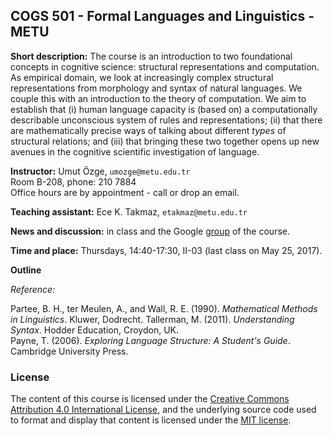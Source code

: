 COGS 501 - Formal Languages and Linguistics - METU 
-------------------------------------------------------

**Short description:** The course is an introduction to two foundational
concepts in cognitive science: structural representations and
computation. As empirical domain, we look at increasingly complex
structural representations from morphology and syntax of natural
languages. We couple this with an introduction to the theory of
computation. We aim to establish that (i) human language capacity is
(based on) a computationally describable unconscious system of rules and
representations; (ii) that there are mathematically precise ways of
talking about different *types* of structural relations; and (iii) that
bringing these two together opens up new avenues in the cognitive
scientific investigation of language.

**Instructor:** Umut Özge, `umozge@metu.edu.tr`  
 Room B-208, phone: 210 7884  
 Office hours are by appointment - call or drop an email.

**Teaching assistant:** Ece K. Takmaz, `etakmaz@metu.edu.tr`

**News and discussion:** in class and the Google
[group](https://groups.google.com/forum/#!forum/metu-cogs-501-linguistics-and-formal-languages)
of the course.

**Time and place:** Thursdays, 14:40-17:30, II-03 (last class on May 25, 2017).

**Outline**



*Reference:*

Partee, B. H., ter Meulen, A., and Wall, R. E. (1990). *Mathematical Methods in Linguistics*. Kluwer, Dodrecht.
Tallerman, M. (2011). *Understanding Syntax*. Hodder Education, Croydon, UK.  
Payne, T. (2006). *Exploring Language Structure: A Student's Guide*.  Cambridge University Press.  


### License

The content of this course is licensed under the [Creative Commons Attribution 4.0 International License](https://creativecommons.org/licenses/by/4.0/), and the underlying source code used to format and display that content is licensed under the [MIT license](http://opensource.org/licenses/mit-license.php).
